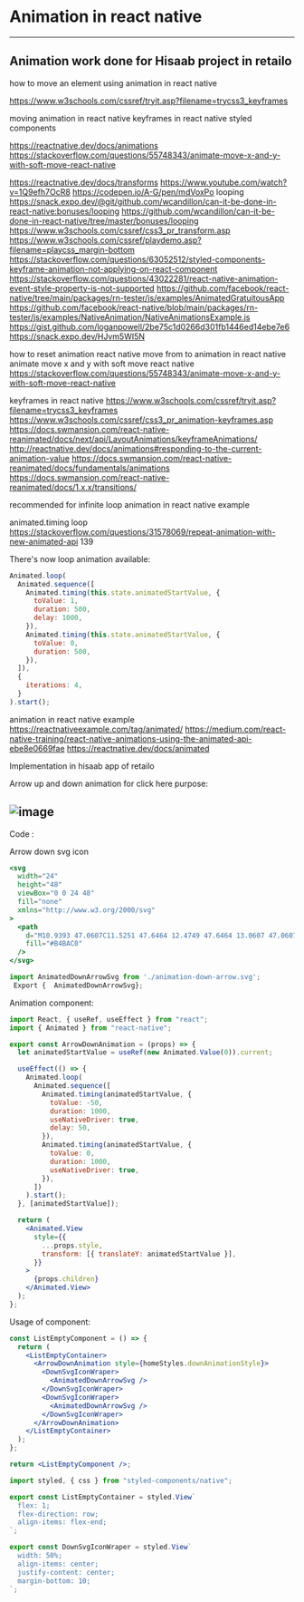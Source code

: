 # Animation in react native

---

## Animation work done for Hisaab project in retailo

how to move an element using animation in react native

https://www.w3schools.com/cssref/tryit.asp?filename=trycss3_keyframes

moving animation in react native
keyframes in react native styled components

https://reactnative.dev/docs/animations
https://stackoverflow.com/questions/55748343/animate-move-x-and-y-with-soft-move-react-native

https://reactnative.dev/docs/transforms
https://www.youtube.com/watch?v=1Q9efh7OcR8
https://codepen.io/A-G/pen/mdVoxPo
looping
https://snack.expo.dev/@git/github.com/wcandillon/can-it-be-done-in-react-native:bonuses/looping
https://github.com/wcandillon/can-it-be-done-in-react-native/tree/master/bonuses/looping
https://www.w3schools.com/cssref/css3_pr_transform.asp
https://www.w3schools.com/cssref/playdemo.asp?filename=playcss_margin-bottom
https://stackoverflow.com/questions/63052512/styled-components-keyframe-animation-not-applying-on-react-component
https://stackoverflow.com/questions/43022281/react-native-animation-event-style-property-is-not-supported
https://github.com/facebook/react-native/tree/main/packages/rn-tester/js/examples/AnimatedGratuitousApp
https://github.com/facebook/react-native/blob/main/packages/rn-tester/js/examples/NativeAnimation/NativeAnimationsExample.js
https://gist.github.com/loganpowell/2be75c1d0266d301fb1446ed14ebe7e6
https://snack.expo.dev/HJvm5WI5N

how to reset animation react native
move from to animation in react native
animate move x and y with soft move react native
https://stackoverflow.com/questions/55748343/animate-move-x-and-y-with-soft-move-react-native

keyframes in react native
https://www.w3schools.com/cssref/tryit.asp?filename=trycss3_keyframes
https://www.w3schools.com/cssref/css3_pr_animation-keyframes.asp
https://docs.swmansion.com/react-native-reanimated/docs/next/api/LayoutAnimations/keyframeAnimations/
http://reactnative.dev/docs/animations#responding-to-the-current-animation-value
https://docs.swmansion.com/react-native-reanimated/docs/fundamentals/animations
https://docs.swmansion.com/react-native-reanimated/docs/1.x.x/transitions/

recommended for infinite loop
animation in react native example

animated.timing loop
https://stackoverflow.com/questions/31578069/repeat-animation-with-new-animated-api
139

There's now loop animation available:

```jsx showLineNumbers
Animated.loop(
  Animated.sequence([
    Animated.timing(this.state.animatedStartValue, {
      toValue: 1,
      duration: 500,
      delay: 1000,
    }),
    Animated.timing(this.state.animatedStartValue, {
      toValue: 0,
      duration: 500,
    }),
  ]),
  {
    iterations: 4,
  }
).start();
```

animation in react native example
https://reactnativeexample.com/tag/animated/
https://medium.com/react-native-training/react-native-animations-using-the-animated-api-ebe8e0669fae
https://reactnative.dev/docs/animated

Implementation in hisaab app of retailo

Arrow up and down animation for click here purpose:

## ![image ](https://s3-bucket-for-image-hosting.github.io/research-website-images-repo/assets/images/image125.png)

Code :

Arrow down svg icon

```jsx showLineNumbers
<svg
  width="24"
  height="48"
  viewBox="0 0 24 48"
  fill="none"
  xmlns="http://www.w3.org/2000/svg"
>
  <path
    d="M10.9393 47.0607C11.5251 47.6464 12.4749 47.6464 13.0607 47.0607L22.6066 37.5147C23.1924 36.9289 23.1924 35.9792 22.6066 35.3934C22.0208 34.8076 21.0711 34.8076 20.4853 35.3934L12 43.8787L3.51472 35.3934C2.92894 34.8076 1.97919 34.8076 1.3934 35.3934C0.807615 35.9792 0.807615 36.9289 1.3934 37.5147L10.9393 47.0607ZM10.5 3.31397e-08L10.5 46L13.5 46L13.5 -3.31397e-08L10.5 3.31397e-08Z"
    fill="#B4BAC0"
  />
</svg>
```

```jsx showLineNumbers
import AnimatedDownArrowSvg from './animation-down-arrow.svg';
 Export {  AnimatedDownArrowSvg};
```

Animation component:

```jsx showLineNumbers
import React, { useRef, useEffect } from "react";
import { Animated } from "react-native";

export const ArrowDownAnimation = (props) => {
  let animatedStartValue = useRef(new Animated.Value(0)).current;

  useEffect(() => {
    Animated.loop(
      Animated.sequence([
        Animated.timing(animatedStartValue, {
          toValue: -50,
          duration: 1000,
          useNativeDriver: true,
          delay: 50,
        }),
        Animated.timing(animatedStartValue, {
          toValue: 0,
          duration: 1000,
          useNativeDriver: true,
        }),
      ])
    ).start();
  }, [animatedStartValue]);

  return (
    <Animated.View
      style={{
        ...props.style,
        transform: [{ translateY: animatedStartValue }],
      }}
    >
      {props.children}
    </Animated.View>
  );
};
```

Usage of component:

```jsx showLineNumbers
const ListEmptyComponent = () => {
  return (
    <ListEmptyContainer>
      <ArrowDownAnimation style={homeStyles.downAnimationStyle}>
        <DownSvgIconWraper>
          <AnimatedDownArrowSvg />
        </DownSvgIconWraper>
        <DownSvgIconWraper>
          <AnimatedDownArrowSvg />
        </DownSvgIconWraper>
      </ArrowDownAnimation>
    </ListEmptyContainer>
  );
};

return <ListEmptyComponent />;

import styled, { css } from "styled-components/native";

export const ListEmptyContainer = styled.View`
  flex: 1;
  flex-direction: row;
  align-items: flex-end;
`;

export const DownSvgIconWraper = styled.View`
  width: 50%;
  align-items: center;
  justify-content: center;
  margin-bottom: 10;
`;
```
